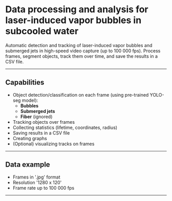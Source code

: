 # Data processing and analysis for laser-induced vapor bubbles in subcooled water

Automatic detection and tracking of laser-induced vapor bubbles and submerged jets in high-speed video capture (up to 100 000 fps).
Process frames, segment objects, track them over time, and save the results in a CSV file.

---

## Сapabilities 

- Object detection/classification on each frame (using pre-trained YOLO-seg model):
  - **Bubbles**
  - **Submerged jets**
  - **Fiber** (ignored)
- Tracking objects over frames
- Collecting statistics (lifetime, coordinates, radius)
- Saving results in a CSV file
- Creating graphs
- (Optional) visualizing tracks on frames

---

## Data example

- Frames in '.jpg' format
- Resolution '1280 x 120'
- Frame rate up to 100 000 fps

---
